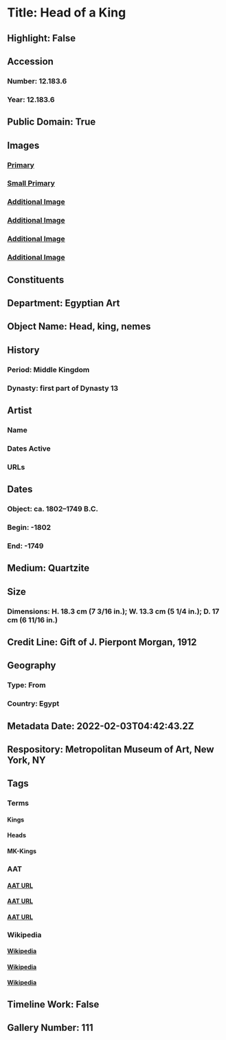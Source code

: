 # Title: Head of a King
## Highlight: False
## Accession
### Number: 12.183.6
### Year: 12.183.6
## Public Domain: True
## Images
### [Primary](https://images.metmuseum.org/CRDImages/eg/original/DP345407.jpg)
### [Small Primary](https://images.metmuseum.org/CRDImages/eg/web-large/DP345407.jpg)
### [Additional Image](https://images.metmuseum.org/CRDImages/eg/original/DP345408.jpg)
### [Additional Image](https://images.metmuseum.org/CRDImages/eg/original/12.183.6.jpg)
### [Additional Image](https://images.metmuseum.org/CRDImages/eg/original/E2BW0061_1.jpg)
### [Additional Image](https://images.metmuseum.org/CRDImages/eg/original/E2BW0063_1.jpg)
## Constituents
## Department: Egyptian Art
## Object Name: Head, king, nemes
## History
### Period: Middle Kingdom
### Dynasty: first part of Dynasty 13
## Artist
### Name
### Dates Active
### URLs
## Dates
### Object: ca. 1802–1749 B.C.
### Begin: -1802
### End: -1749
## Medium: Quartzite
## Size
### Dimensions: H. 18.3 cm (7 3/16 in.); W. 13.3 cm (5 1/4 in.); D. 17 cm (6 11/16 in.)
## Credit Line: Gift of J. Pierpont Morgan, 1912
## Geography
### Type: From
### Country: Egypt
## Metadata Date: 2022-02-03T04:42:43.2Z
## Respository: Metropolitan Museum of Art, New York, NY
## Tags
### Terms
#### Kings
#### Heads
#### MK-Kings
### AAT
#### [AAT URL](http://vocab.getty.edu/page/aat/300025481)
#### [AAT URL](http://vocab.getty.edu/page/aat/300375054)
#### [AAT URL](None)
### Wikipedia
#### [Wikipedia]()
#### [Wikipedia]()
#### [Wikipedia]()
## Timeline Work: False
## Gallery Number: 111